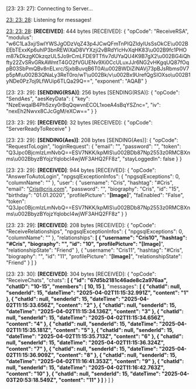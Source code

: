 [23: 23: 27]:
Connecting to Server...

[23: 23: 28]:
Connected!

[23: 23: 28]:
Listening for messages!

[23: 23: 28]:
**[RECEIVED]**: 444 bytes
[RECEIVED]: {
  "opCode": "ReceiveRSA",
  "modulus": "w6C1La3xj/SwlYWSJgODzVqZ43p4JCwQFmTnPIQZIdylUsSsOkCE\u002BEEbTExxKp6uhlP3bnREWiXaD8VYXzji2vBRdYlcHvXqHK83\u002B9fc1PHOm87kDkzgKOkzqzUL5Jo9rCmLFDE9TTfiv7dUYaQU4K9B7gX2\u002BG4iQhfty22ZvSRvGRkAWmtT4GO2fVGUENv9Xi0CcULuxJJr6NG2vHKgqUQ87fOqpB03SbPmQBv8nELxrc/SjxbBuvqB6T0A\u002BWDiZiNAVj73pBJsRbms0V7p5pM\u002B3QNaLy3ReT0ro/wT\u002Bk/v\u002Bx9UrefQgSIOXso\u002B1yNDe0Pz7oj9LfWUip6TLQa29Q==",
  "exponent": "AQAB"
}

[23: 23: 29]:
**[SENDING(RSA)]**: 256 bytes
[SENDING(RSA)]: {
  "opCode": "SendAes",
  "aesKeyData": {
    "key": "NzeEwqaIB4Ph5zxy0rBqQqwvnECOL1xoeA4sBqYSZnc=",
    "iv": "nexEh2Nwvx8CJcGgM/eXCw=="
  }
}

[23: 23: 29]:
**[RECEIVED]**: 32 bytes
[RECEIVED]: {
  "opCode": "ServerReadyToReceive"
}

[23: 23: 29]:
**[SENDING(Aes)]**: 208 bytes
[SENDING(Aes)]: {
  "opCode": "RequestToLogin",
  "loginRequest": {
    "email": "",
    "password": "",
    "token": "Q3Jpc0BjcmlzLmNvbQ==ESV7NKK/kpMIS\u002BDb87Np2553z0RMCBXnms\u002BbyzBYojzYqlobcI4wjWF3AHQ2FF8z",
    "stayLoggedIn": false
  }
}

[23: 23: 29]:
**[RECEIVED]**: 944 bytes
[RECEIVED]: {
  "opCode": "AnswerToAutoLogin",
  "npgsqlExceptionInfos": {
    "npgsqlExceptions": 0,
    "columnName": ""
  },
  "user": {
    "username": "Cris",
    "hashtag": "#Cris",
    "email": "Cris@cris.com",
    "password": "",
    "biography": "Cris",
    "id": "15",
    "birthday": "01.01.2020",
    "profilePicture": "**[Image]**",
    "faEnabled": "False",
    "token": "Q3Jpc0BjcmlzLmNvbQ==ESV7NKK/kpMIS\u002BDb87Np2553z0RMCBXnms\u002BbyzBYojzYqlobcI4wjWF3AHQ2FF8z"
  }
}

[23: 23: 29]:
**[RECEIVED]**: 208 bytes
[RECEIVED]: {
  "opCode": "ReceiveRelationships",
  "npgsqlExceptionInfos": {
    "npgsqlExceptions": 0,
    "columnName": ""
  },
  "relationships": **[
    {
      "username": "Cris10",
      "hashtag": "#Cris",
      "biography": "",
      "id": "10",
      "profilePicture": "[Image]**",
      "relationshipState": "Friend"
    },
    {
      "username": "Cris11",
      "hashtag": "#Cris",
      "biography": "",
      "id": "11",
      "profilePicture": "**[Image]**",
      "relationshipState": "Friend"
    }
  ]
}

[23: 23: 30]:
**[RECEIVED]**: 304 bytes
[RECEIVED]: {
  "opCode": "ReceiveChats",
  "chats": **[
    {
      "id": "67d5b2181c46ade8c2a976aa",
      "chatID": "10-15",
      "members": [
        10,
        15
      ]**,
      "messages": **[
        {
          "chatId": null,
          "senderId": 15,
          "dateTime": "2025-04-02T11:15:32.991Z",
          "content": "1"
        },
        {
          "chatId": null,
          "senderId": 15,
          "dateTime": "2025-04-02T11:15:33.656Z",
          "content": "2"
        },
        {
          "chatId": null,
          "senderId": 15,
          "dateTime": "2025-04-02T11:15:34.136Z",
          "content": "3"
        },
        {
          "chatId": null,
          "senderId": 15,
          "dateTime": "2025-04-02T11:15:34.656Z",
          "content": "4"
        },
        {
          "chatId": null,
          "senderId": 15,
          "dateTime": "2025-04-02T11:15:35.181Z",
          "content": "5"
        },
        {
          "chatId": null,
          "senderId": 15,
          "dateTime": "2025-04-02T11:15:35.713Z",
          "content": "6"
        },
        {
          "chatId": null,
          "senderId": 15,
          "dateTime": "2025-04-02T11:15:36.324Z",
          "content": "7"
        },
        {
          "chatId": null,
          "senderId": 15,
          "dateTime": "2025-04-02T11:15:36.909Z",
          "content": "8"
        },
        {
          "chatId": null,
          "senderId": 15,
          "dateTime": "2025-04-02T11:16:41.353Z",
          "content": "9"
        },
        {
          "chatId": null,
          "senderId": 15,
          "dateTime": "2025-04-02T11:16:42.763Z",
          "content": "10"
        },
        {
          "chatId": null,
          "senderId": 15,
          "dateTime": "2025-04-03T20:53:18.549Z",
          "content": "11"
        }
      ]**
    }
  ]
}

